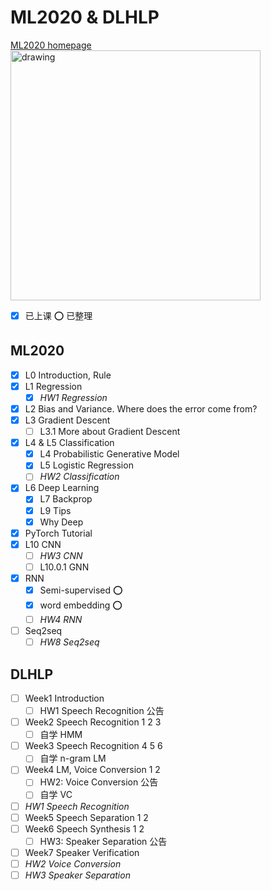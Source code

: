 # ML2020 & DLHLP
[ML2020 homepage](http://speech.ee.ntu.edu.tw/~tlkagk/courses_ML20.html)
<br />
<img src="http://speech.ee.ntu.edu.tw/~tlkagk/HW.png" alt="drawing" width="400"/>
- [x] 已上课 ⭕ 已整理

## ML2020
- [x] L0 Introduction, Rule
- [x] L1 Regression
  - [x] *HW1 Regression*
- [x] L2 Bias and Variance. Where does the error come from?
- [x] L3 Gradient Descent
  - [ ] L3.1 More about Gradient Descent
- [x] L4 & L5 Classification
  - [x] L4 Probabilistic Generative Model
  - [x] L5 Logistic Regression
  - [ ] *HW2 Classification*
- [x] L6 Deep Learning
  - [x] L7 Backprop
  - [x] L9 Tips
  - [x] Why Deep
- [x] PyTorch Tutorial
- [x] L10 CNN
  - [ ] *HW3 CNN*
  - [ ] L10.0.1 GNN 
- [x] RNN
  - [x] Semi-supervised ⭕
  - [x] word embedding ⭕
  - [ ] *HW4 RNN*
- [ ] Seq2seq
  - [ ] *HW8 Seq2seq*

## DLHLP  	
- [ ] Week1 Introduction
  - [ ] HW1 Speech Recognition 公告
- [ ] Week2 Speech Recognition 1 2 3 
  - [ ] 自学 HMM
- [ ] Week3 Speech Recognition 4 5 6
  - [ ] 自学 n-gram LM		
- [ ] Week4 LM, Voice Conversion 1 2  
  - [ ] HW2: Voice Conversion 公告 
  - [ ] 自学 VC
- [ ] *HW1 Speech Recognition*
- [ ] Week5 Speech Separation 1 2
- [ ] Week6 Speech Synthesis 1 2
  - [ ] HW3: Speaker Separation 公告
- [ ] Week7 Speaker Verification
- [ ] *HW2 Voice Conversion*
- [ ] *HW3 Speaker Separation*
